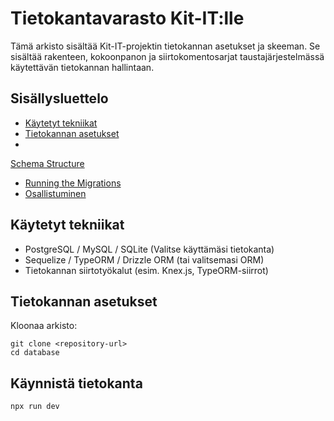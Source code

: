 # Tietokantavarasto Kit-IT:lle

Tämä arkisto sisältää Kit-IT-projektin tietokannan asetukset ja skeeman. Se sisältää rakenteen, kokoonpanon ja siirtokomentosarjat taustajärjestelmässä käytettävän tietokannan hallintaan.

## Sisällysluettelo
- [Käytetyt tekniikat](#teknologiat-käytetty)
- [Tietokannan asetukset](#database-setup)
-
[Schema Structure](#schema-structure)
- [Running the Migrations](#running-the-migrations)
- [Osallistuminen](#contributing)

## Käytetyt tekniikat
- PostgreSQL / MySQL / SQLite (Valitse käyttämäsi tietokanta)
- Sequelize / TypeORM / Drizzle ORM (tai valitsemasi ORM)
- Tietokannan siirtotyökalut (esim. Knex.js, TypeORM-siirrot)

## Tietokannan asetukset

Kloonaa arkisto:
   ```
   git clone <repository-url>
   cd database
   ```

## Käynnistä tietokanta
   ```
   npx run dev
   ```
